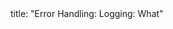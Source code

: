 <frontmatter>
title: "Error Handling: Logging: What"
</frontmatter>

<include src="unit-inPage-asFlat.md" boilerplate />